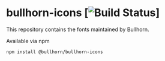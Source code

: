 # bullhorn-icons [![Build Status](https://travis-ci.org/bullhorn/bullhorn-icons.svg?branch=master)]

This repository contains the fonts maintained by Bullhorn.

Available via npm
```
npm install @bullhorn/bullhorn-icons
```
